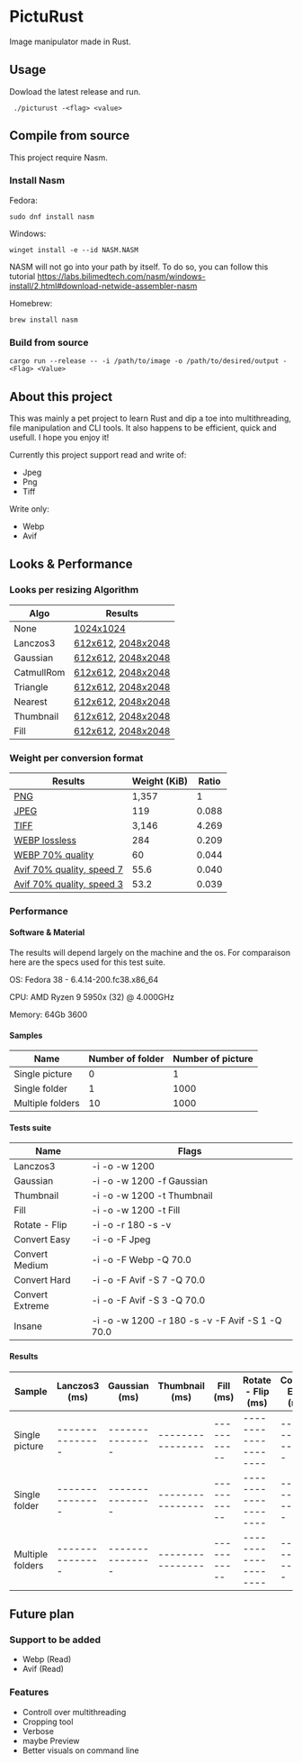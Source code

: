 # PictuRust

Image manipulator made in Rust.

## Usage
Dowload the latest release and run.

```
 ./picturust -<flag> <value>
``` 




## Compile from source

This project require Nasm.

### Install Nasm

Fedora: 
```
sudo dnf install nasm
```
Windows: 
```
winget install -e --id NASM.NASM
```
NASM will not go into your path by itself. To do so, you can follow this tutorial
https://labs.bilimedtech.com/nasm/windows-install/2.html#download-netwide-assembler-nasm

Homebrew: 
```
brew install nasm
```

### Build from source

```
cargo run --release -- -i /path/to/image -o /path/to/desired/output -<Flag> <Value>
```




## About this project

This was mainly a pet project to learn Rust and dip a toe into multithreading, file manipulation and CLI tools. 
It also happens to be efficient, quick and usefull.
I hope you enjoy it!


Currently this project support read and write of:
- Jpeg
- Png
- Tiff

Write only:
- Webp
- Avif



## Looks & Performance

### Looks per resizing Algorithm

|    Algo   |                                                                                    Results                                                                                    |
|-----------|-------------------------------------------------------------------------------------------------------------------------------------------------------------------------------|
|None       | [1024x1024](https://github.com/SoapyDev/PictuRust/blob/main/Assets/Initial.png)                                                                                               |
|Lanczos3   | [612x612](https://github.com/SoapyDev/PictuRust/blob/main/Assets/lanczos3_small.png), [2048x2048](https://github.com/SoapyDev/PictuRust/blob/main/Assets/lanczos3_big.png)    |
|Gaussian   | [612x612](https://github.com/SoapyDev/PictuRust/blob/main/Assets/gaussian_small.png), [2048x2048](https://github.com/SoapyDev/PictuRust/blob/main/Assets/gaussian_big.png)    |
|CatmullRom | [612x612](https://github.com/SoapyDev/PictuRust/blob/main/Assets/catmullrom_small.png), [2048x2048](https://github.com/SoapyDev/PictuRust/blob/main/Assets/catmullrom_big.png)|
|Triangle   | [612x612](https://github.com/SoapyDev/PictuRust/blob/main/Assets/triangle_small.png), [2048x2048](https://github.com/SoapyDev/PictuRust/blob/main/Assets/triangle_big.png)    |
|Nearest    | [612x612](https://github.com/SoapyDev/PictuRust/blob/main/Assets/nearest_small.png), [2048x2048](https://github.com/SoapyDev/PictuRust/blob/main/Assets/nearest_big.png)      |
|Thumbnail  | [612x612](https://github.com/SoapyDev/PictuRust/blob/main/Assets/thumbnail_small.png), [2048x2048](https://github.com/SoapyDev/PictuRust/blob/main/Assets/thumbnail_big.png)  |
|Fill       | [612x612](https://github.com/SoapyDev/PictuRust/blob/main/Assets/fill_small.png), [2048x2048](https://github.com/SoapyDev/PictuRust/blob/main/Assets/fill_big.png)            |


### Weight per conversion format

|                                         Results                                                     | Weight (KiB)| Ratio |
|-----------------------------------------------------------------------------------------------------|-------------|-------|
| [PNG](https://github.com/SoapyDev/PictuRust/blob/main/Assets/Initial.png)                           |    1,357    |   1   |
| [JPEG](https://github.com/SoapyDev/PictuRust/blob/main/Assets/jpeg_format.jpeg)                     |      119    | 0.088 |
| [TIFF](https://github.com/SoapyDev/PictuRust/blob/main/Assets/tiff_format.tiff)                     |    3,146    | 4.269 |
| [WEBP lossless](https://github.com/SoapyDev/PictuRust/blob/main/Assets/webp_lossless.webp)          |      284    | 0.209 |
| [WEBP 70% quality](https://github.com/SoapyDev/PictuRust/blob/main/Assets/webp_loss.webp)           |       60    | 0.044 |
| [Avif 70% quality, speed 7](https://github.com/SoapyDev/PictuRust/blob/main/Assets/avif_quick.avif) |       55.6  | 0.040 |
| [Avif 70% quality, speed 3](https://github.com/SoapyDev/PictuRust/blob/main/Assets/avif_slow.avif)  |       53.2  | 0.039 |


### Performance

#### Software & Material 
The results will depend largely on the machine and the os. For comparaison here are the specs used for this test suite.

OS: Fedora 38 - 6.4.14-200.fc38.x86_64

CPU: AMD Ryzen 9 5950x (32) @ 4.000GHz

Memory: 64Gb 3600

#### Samples
|        Name      | Number of folder | Number of picture |
|------------------|------------------|-------------------|
|Single picture    |         0        |         1         |
|Single folder     |         1        |      1000         |
|Multiple folders  |        10        |      1000         |


#### Tests suite

|     Name      |                       Flags                     |
|---------------|-------------------------------------------------|
|Lanczos3       | -i -o -w 1200                                   |
|Gaussian       | -i -o -w 1200 -f Gaussian                       |
|Thumbnail      | -i -o -w 1200 -t Thumbnail                      |
|Fill           | -i -o -w 1200 -t Fill                           |
|Rotate - Flip  | -i -o -r 180 -s -v                              |
|Convert Easy   | -i -o -F Jpeg                                   |
|Convert Medium | -i -o -F Webp -Q 70.0                           |
|Convert Hard   | -i -o -F Avif -S 7 -Q 70.0                      |
|Convert Extreme| -i -o -F Avif -S 3 -Q 70.0                      |
|Insane         | -i -o -w 1200 -r 180 -s -v -F Avif -S 1 -Q 70.0 |


#### Results
|     Sample     | Lanczos3 (ms) | Gaussian (ms) | Thumbnail (ms) | Fill (ms) | Rotate - Flip (ms) | Convert Easy (ms) | Convert Medium (ms) | Convert Hard (ms) | Convert Extreme (ms) | Insane (ms) | 
|----------------|---------------|---------------|----------------|-----------|--------------------|-------------------|---------------------|-------------------|----------------------|-------------|
|Single picture  |---------------|---------------|----------------|-----------|--------------------|-------------------|---------------------|-------------------|----------------------|-------------|
|Single folder   |---------------|---------------|----------------|-----------|--------------------|-------------------|---------------------|-------------------|----------------------|-------------|
|Multiple folders|---------------|---------------|----------------|-----------|--------------------|-------------------|---------------------|-------------------|----------------------|-------------|



## Future plan
### Support to be added 

- Webp (Read)
- Avif (Read)

### Features

- Controll over multithreading
- Cropping tool
- Verbose
- maybe Preview
- Better visuals on command line
